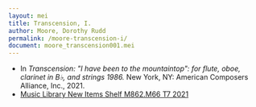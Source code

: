 ```yaml
---
layout: mei
title: Transcension, I.
author: Moore, Dorothy Rudd
permalink: /moore-transcension-i/
document: moore_transcension001.mei
---
```


- In *Transcension: "I have been to the mountaintop": for flute, oboe, clarinet in B♭, and strings 1986.* New York, NY: American Composers Alliance, Inc., 2021.
- <a href="https://tufts.primo.exlibrisgroup.com/permalink/01TUN_INST/1kc9gia/alma991018765885203851" target="_blank">Music Library New Items Shelf M862.M66 T7 2021</a>
